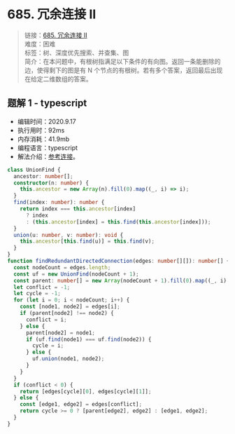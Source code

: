 # 685. 冗余连接 II

> 链接：[685. 冗余连接 II](https://leetcode-cn.com/problems/redundant-connection-ii/)  
> 难度：困难  
> 标签：树、深度优先搜索、并查集、图  
> 简介：在本问题中，有根树指满足以下条件的有向图。返回一条能删除的边，使得剩下的图是有 N 个节点的有根树。若有多个答案，返回最后出现在给定二维数组的答案。

## 题解 1 - typescript

- 编辑时间：2020.9.17
- 执行用时：92ms
- 内存消耗：41.9mb
- 编程语言：typescript
- 解法介绍：[参考连接](https://leetcode-cn.com/problems/redundant-connection-ii/solution/rong-yu-lian-jie-ii-by-leetcode-solution/)。

```typescript
class UnionFind {
  ancestor: number[];
  constructor(n: number) {
    this.ancestor = new Array(n).fill(0).map((_, i) => i);
  }
  find(index: number): number {
    return index === this.ancestor[index]
      ? index
      : (this.ancestor[index] = this.find(this.ancestor[index]));
  }
  union(u: number, v: number): void {
    this.ancestor[this.find(u)] = this.find(v);
  }
}
function findRedundantDirectedConnection(edges: number[][]): number[] {
  const nodeCount = edges.length;
  const uf = new UnionFind(nodeCount + 1);
  const parent: number[] = new Array(nodeCount + 1).fill(0).map((_, i) => i);
  let conflict = -1;
  let cycle = -1;
  for (let i = 0; i < nodeCount; i++) {
    const [node1, node2] = edges[i];
    if (parent[node2] !== node2) {
      conflict = i;
    } else {
      parent[node2] = node1;
      if (uf.find(node1) === uf.find(node2)) {
        cycle = i;
      } else {
        uf.union(node1, node2);
      }
    }
  }
  if (conflict < 0) {
    return [edges[cycle][0], edges[cycle][1]];
  } else {
    const [edge1, edge2] = edges[conflict];
    return cycle >= 0 ? [parent[edge2], edge2] : [edge1, edge2];
  }
}
```
